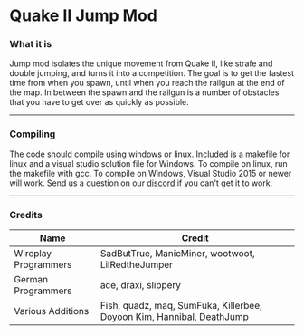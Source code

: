 # Quake II Jump Mod
### What it is
Jump mod isolates the unique movement from Quake II, like strafe and double jumping, and turns it into a competition. The goal is to get the fastest time from when you spawn, until when you reach the railgun at the end of the map. In between the spawn and the railgun is a number of obstacles that you have to get over as quickly as possible. 

***
### Compiling
The code should compile using windows or linux. Included is a makefile for linux and a visual studio solution file for Windows. 
To compile on linux, run the makefile with gcc. To compile on Windows, Visual Studio 2015 or newer will work. Send us a question on our [discord](discord.q2jump.net) if you can't get it to work.

***
### Credits
| Name                 | Credit                                                                |
|----------------------|-----------------------------------------------------------------------|
| Wireplay Programmers | SadButTrue, ManicMiner, wootwoot, LilRedtheJumper                     |
| German Programmers   | ace, draxi, slippery                                                  |
| Various Additions    | Fish, quadz, maq, SumFuka, Killerbee, Doyoon Kim, Hannibal, DeathJump |